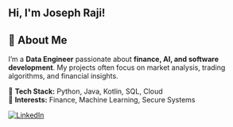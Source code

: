## Hi, I'm Joseph Raji!

## 🚀 About Me  
I’m a **Data Engineer** passionate about **finance, AI, and software development**. My projects often focus on market analysis, trading algorithms, and financial insights.

🔹 **Tech Stack:** Python, Java, Kotlin, SQL, Cloud  
🔹 **Interests:** Finance, Machine Learning, Secure Systems

[![LinkedIn](https://img.shields.io/badge/LinkedIn-0077B5?style=for-the-badge&logo=linkedin&logoColor=white)](https://www.linkedin.com/in/josephraji/)


